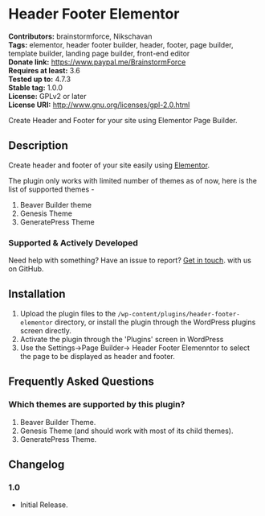 # Header Footer Elementor #
**Contributors:** brainstormforce, Nikschavan  
**Tags:** elementor, header footer builder, header, footer, page builder, template builder, landing page builder, front-end editor  
**Donate link:** https://www.paypal.me/BrainstormForce  
**Requires at least:** 3.6  
**Tested up to:** 4.7.3  
**Stable tag:** 1.0.0  
**License:** GPLv2 or later  
**License URI:** http://www.gnu.org/licenses/gpl-2.0.html  

Create Header and Footer for your site using Elementor Page Builder.

## Description ##

Create header and footer of your site easily using [Elementor](https://wordpress.org/plugins/elementor/ "Elementor").

The plugin only works with limited number of themes as of now, here is the list of supported themes - 

1. Beaver Builder theme
2. Genesis Theme
3. GeneratePress Theme

### Supported & Actively Developed ###
Need help with something? Have an issue to report? [Get in touch](https://github.com/Nikschavan/header-footer-elemento "Header Footer elementor on GitHub"). with us on GitHub.

## Installation ##

1. Upload the plugin files to the `/wp-content/plugins/header-footer-elementor` directory, or install the plugin through the WordPress plugins screen directly.
1. Activate the plugin through the 'Plugins' screen in WordPress
1. Use the Settings->Page Builder-> Header Footer Elemenntor to select the page to be displayed as header and footer.

## Frequently Asked Questions ##

### Which themes are supported by this plugin? ###

1. Beaver Builder Theme.
2. Genesis Theme (and should work with most of its child themes).
3. GeneratePress Theme.

## Changelog ##

### 1.0 ###
* Initial Release.